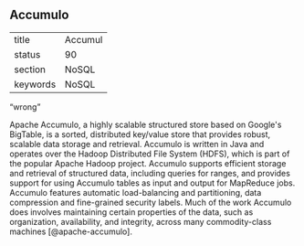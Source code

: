 ## Accumulo


|          |          |
| -------- | -------- |
| title    | Accumul  | 
| status   | 90       |
| section  | NoSQL    |
| keywords | NoSQL    |


“wrong”

Apache Accumulo, a highly scalable structured store based on Google's
BigTable, is a sorted, distributed key/value store that provides
robust, scalable data storage and retrieval. Accumulo is written in
Java and operates over the Hadoop Distributed File System (HDFS),
which is part of the popular Apache Hadoop project. Accumulo supports
efficient storage and retrieval of structured data, including queries
for ranges, and provides support for using Accumulo tables as input
and output for MapReduce jobs.  Accumulo features automatic
load-balancing and partitioning, data compression and fine-grained
security labels. Much of the work Accumulo does involves maintaining
certain properties of the data, such as organization, availability,
and integrity, across many commodity-class
machines [@apache-accumulo].

